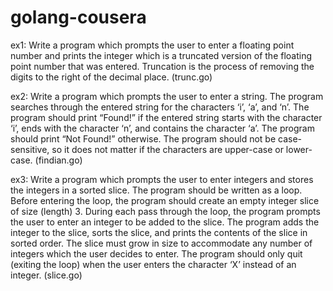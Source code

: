 # golang-cousera

ex1: Write a program which prompts the user to enter a floating point number and prints the 
integer which is a truncated version of the floating point number that was entered. Truncation 
is the process of removing the digits to the right of the decimal place. (trunc.go)

ex2: Write a program which prompts the user to enter a string. The program searches through 
the entered string for the characters ‘i’, ‘a’, and ‘n’. The program should print “Found!” if 
the entered string starts with the character ‘i’, ends with the character ‘n’, and contains the 
character ‘a’. The program should print “Not Found!” otherwise. The program should not be 
case-sensitive, so it does not matter if the characters are upper-case or lower-case. (findian.go)

ex3: Write a program which prompts the user to enter integers and stores the integers in a sorted slice.
The program should be written as a loop. Before entering the loop, the program should create an empty 
integer slice of size (length) 3. During each pass through the loop, the program prompts the user to enter 
an integer to be added to the slice. The program adds the integer to the slice, sorts the slice, and prints
the contents of the slice in sorted order. The slice must grow in size to accommodate any number of integers
which the user decides to enter. The program should only quit (exiting the loop) when the user enters the 
character ‘X’ instead of an integer. (slice.go)
